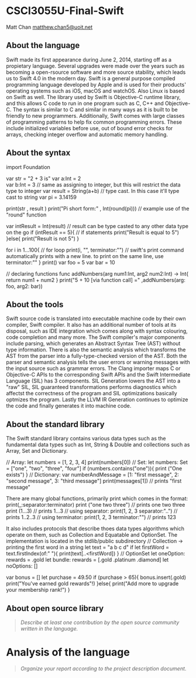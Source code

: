 # CSCI3055U-Final-Swift

Matt Chan
matthew.chan5@uoit.net

## About the language
Swift made its first appearance during June 2, 2014, starting off as a propietary language. Several upgrades were made over the years such as becoming a open-rsource software and more source stability, which leads us to Swift 4.0 in the modern day. 
Swift is a general purpose compiled programming language developed by Apple and is used for their products' operating systems such as iOS, macOS and watchOS. Also Linux is based on Swift as well. The library used by Swift is Objective-C runtime library, and this allows C code to run in one program such as C, C++ and Objective-C. The syntax is similar to C and similar in many ways as it is built to be friendly to new programmers. Additionally, Swift comes with large classes of programming patterns to help fix common programming errors. These include initialized variables before use, out of bound error checks for arrays, checking integer overflow and automatic memory handling.


## About the syntax

import Foundation

var str = "2 + 3 is"
var a:Int = 2   
var b:Int = 3   // same as assigning to integer, but this will restrict the data type to integer
var result = String(a+b)    // type cast. In this case it'll type cast to string
var pi = 3.14159



print(str , result )
print("Pi short form:" , Int(round(pi)))    // example use of the "round" function

var intResult = Int(result) // result can be type casted to any other data type on the go 
if (intResult == 5){   // if statements
    print("Result is equal to 5")
}else{
    print("Result is not 5")
}

for i in 1...100{   // for loop
    print(i, "", terminator:"") // swift's print command automatically prints with a new line. to print on the same line, use terminator:""
}
print()
var foo = 5
var bar = 10 


// declaring functions
func addNumbers(arg num1:Int, arg2 num2:Int) -> Int{
    return num1 + num2
} 
print("5 + 10 [via function call] =" ,addNumbers(arg: foo, arg2: bar))



## About the tools
Swift source code is translated into executable machine code by their own compiler, Swift compiler. It also has an additional number of tools at its disposal, such as IDE integration which comes along with syntax colouring, code completion and many more. The Swift compiler's major components include parsing, which generates an Abstract Syntax Tree (AST) without type information. There is also the semantic analysis which transforms the AST from the parser into a fully-type-checked version of the AST. Both the parser and semantic analysis tells the user errors or warning messages with the input source such as grammar errors. The Clang importer maps C or Objective-C APIs to the corresponding Swift APIs and the Swift Intermediate Language (SIL) has 3 components. SIL Generation lowers the AST into a "raw" SIL, SIL guaranteed transformations performs diagnostics which affectst the correctness of the program and SIL optimizations basically optmizes the program. Lastly the LLVM IR Generation continues to optimize the code and finally generates it into machine code. 

## About the standard library
The Swift standard library contains various data types such as the fundamental data types such as Int, String & Double and collections such as Array, Set and Dictionary. 

// Array:
let numbers = [1, 2, 3, 4]
print(numbers[0])
// Set:
let numbers: Set = ["one", "two", "three", "four"]
if (numbers.contains("one")){
    print ("One exists")
}
// Dictionary:
var numberAndMessage = [1: "first message", 2: "second message", 3: "third message"]
print(messages[1])  // prints "first message"

There are many global functions, primarily print which comes in the format: print(_:separator:terminator)
print ("one two three") // prints one two three
print (1...3)    // prints 1...3
// using separator:
print(1, 2, 3 separator:"..") // prints  1..2..3
// using terminator:
print(1, 2, 3 terminator:"") // prints 123


It also includes protocols that describe thoes data types algorithms which operate on them, such as Collection and Equatable and OptionSet. The implementation is located in the stdlib/public subdirectory
// Collection -> printing the first word in a string
let text = "a b c d"
if let firstWord = text.firstIndex(of:" "){
    print(text[..<firstWord])
}
// OptionSet
let oneOption: rewards = .gold
let bundle: rewards = [.gold .platinum .diamond]
let noOptions: []

var bonus = []
let purchase = 49.50
if (purchase > 65){
    bonus.insert(.gold)
    print("You've earned gold rewards"!)
}else{
    print("Add more to upgrade your membership rank!")
}


## About open source library

> _Describe at least one contribution by the open source
community written in the language._

# Analysis of the language

> _Organize your report according to the project description
document_.


